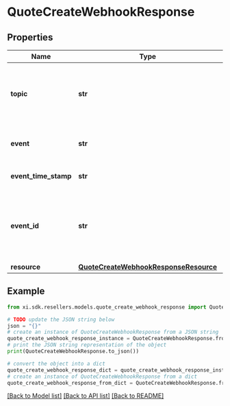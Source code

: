 # QuoteCreateWebhookResponse


## Properties

Name | Type | Description | Notes
------------ | ------------- | ------------- | -------------
**topic** | **str** | Field for identifying whether it is a reseller or vendor event. For eg, resellers/orders | [optional] 
**event** | **str** | The event sent in the request. For eg, im::create. | [optional] 
**event_time_stamp** | **str** | The timestamp at which the event was sent. | [optional] 
**event_id** | **str** | A unique id used as identifier for the sepcific event and used for generating the x-hub signature. | [optional] 
**resource** | [**QuoteCreateWebhookResponseResource**](QuoteCreateWebhookResponseResource.md) |  | [optional] 

## Example

```python
from xi.sdk.resellers.models.quote_create_webhook_response import QuoteCreateWebhookResponse

# TODO update the JSON string below
json = "{}"
# create an instance of QuoteCreateWebhookResponse from a JSON string
quote_create_webhook_response_instance = QuoteCreateWebhookResponse.from_json(json)
# print the JSON string representation of the object
print(QuoteCreateWebhookResponse.to_json())

# convert the object into a dict
quote_create_webhook_response_dict = quote_create_webhook_response_instance.to_dict()
# create an instance of QuoteCreateWebhookResponse from a dict
quote_create_webhook_response_from_dict = QuoteCreateWebhookResponse.from_dict(quote_create_webhook_response_dict)
```
[[Back to Model list]](../README.md#documentation-for-models) [[Back to API list]](../README.md#documentation-for-api-endpoints) [[Back to README]](../README.md)


